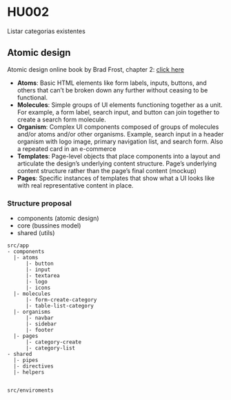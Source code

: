 # HU002
Listar categorias existentes 

## Atomic design

Atomic design online book by Brad Frost, chapter 2: [click here](https://atomicdesign.bradfrost.com/chapter-2/)

- **Atoms**: Basic HTML elements like form labels, inputs, buttons, and others that can’t be broken down any further without ceasing to be functional.
- **Molecules**: Simple groups of UI elements functioning together as a unit. For example, a form label, search input, and button can join together to create a search form molecule.
- **Organism**: Complex UI components composed of groups of molecules and/or atoms and/or other organisms. Example, search input in a header organism with logo image, primary navigation list, and search form. Also a repeated card in an e-commerce
- **Templates**: Page-level objects that place components into a layout and articulate the design’s underlying content structure. Page’s underlying content structure rather than the page’s final content (mockup)
- **Pages**: Specific instances of templates that show what a UI looks like with real representative content in place.

### Structure proposal 

- components (atomic design)
- core (bussines model)
- shared (utils)
  
```
src/app
- components
  |- atoms
      |- button
      |- input
      |- textarea
      |- logo
      |- icons
  |- molecules
      |- form-create-category
      |- table-list-category
  |- organisms
      |- navbar
      |- sidebar
      |- footer
  |- pages
      |- category-create
      |- category-list
- shared
  |- pipes
  |- directives
  |- helpers


src/enviroments
```
